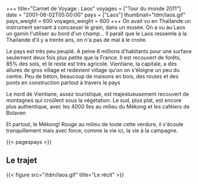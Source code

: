 +++
title="Carnet de Voyage : Laos"
voyages = ["Tour du monde 2011"]
date = "2001-06-02T05:00:00"
pays = ["Laos"]
thumbnail="tdm/laos.gif"
pays_weight = 600
voyages_weight = 600
+++
On avait vu en Thaïlande un instrument servant à concasser le grain, dans un musée. On a vu au Laos un gamin l'utiliser au bord d'un champ... Il paraît que le Laos ressemle à la Thaïlande d'il y a trente ans, on n'a pas de mal à le croire. 

Le pays est très peu peuplé. A peine 6 millions d'habitants pour une surface seulement deux fois plus petite que la France. Il est recouvert de forêts, 85% des sols, et le reste est très agricole. Vientiane, la capitale, a des allures de gros village et redevient village qu'on on s'éloigne un peu du centre. Peu de béton, beaucoup de maisons en bois, des routes et des ponts en construction partout à travers le pays

Le nord de Vientiane, assez touristique, est majestueusement recouvert de montagnes qui croûlent sous la végétation. Le sud, plus plat, est encore plus authentique, avec les 4000 îles au milieu du Mékong et les caféiers de Bolaven

Et partout, le Mékong! Rouge au milieu de toute cette verdure, il s'écoule tranquillement mais avec force, comme la vie ici, la vie à la campagne.

{{< pagespays >}}
## Le trajet
{{< figure src="/tdm/laos.gif" title="Le récit" >}}